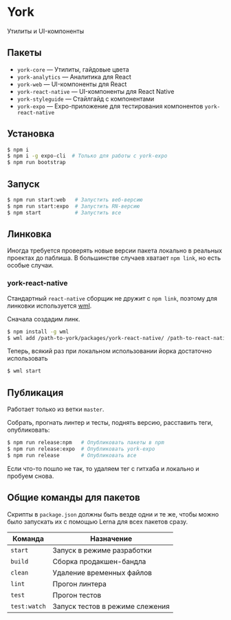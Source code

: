 # York

Утилиты и UI-компоненты

## Пакеты

- `york-core` — Утилиты, гайдовые цвета
- `york-analytics` — Аналитика для React
- `york-web` — UI-компоненты для React
- `york-react-native` — UI-компоненты для React Native
- `york-styleguide` — Стайлгайд с компонентами
- `york-expo` — Expo-приложение для тестирования компонентов `york-react-native`

## Установка

```sh
$ npm i
$ npm i -g expo-cli  # Только для работы с york-expo
$ npm run bootstrap
```

## Запуск

```sh
$ npm run start:web   # Запустить веб-версию
$ npm run start:expo  # Запустить RN-версию
$ npm start           # Запустить все
```

## Линковка

Иногда требуется проверять новые версии пакета локально в реальных проектах до паблиша. В большинстве случаев хватает `npm link`, но есть особые случаи.

### york-react-native

Стандартный `react-native` сборщик не дружит с `npm link`, поэтому для линковки используется [wml](https://github.com/wix/wml).

Сначала создадим линк.

```sh
$ npm install -g wml
$ wml add /path-to-york/packages/york-react-native/ /path-to-react-native-app/node_modules/@qlean/york-react-native
```

Теперь, всякий раз при локальном использовании йорка достаточно использовать

```sh
$ wml start
```

## Публикация

Работает только из ветки `master`.

Собрать, прогнать линтер и тесты, поднять версию, расставить теги, опубликовать:

```sh
$ npm run release:npm   # Опубликовать пакеты в npm
$ npm run release:expo  # Опубликовать york-expo
$ npm run release       # Опубликовать все
```

Если что-то пошло не так, то удаляем тег с гитхаба и локально и пробуем снова.

## Общие команды для пакетов

Скрипты в `package.json` должны быть везде одни и те же, чтобы можно было запускать их с помощью Lerna для всех пакетов сразу.

| Команда      | Назначение                      |
| ------------ | ------------------------------- |
| `start`      | Запуск в режиме разработки      |
| `build`      | Сборка продакшен-бандла         |
| `clean`      | Удаление временных файлов       |
| `lint`       | Прогон линтера                  |
| `test`       | Прогон тестов                   |
| `test:watch` | Запуск тестов в режиме слежения |
